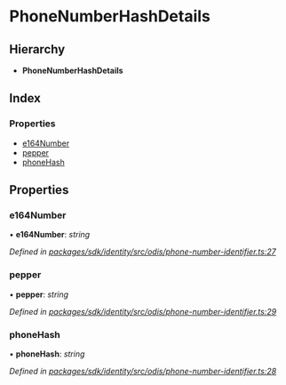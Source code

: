 # PhoneNumberHashDetails

## Hierarchy

* **PhoneNumberHashDetails**

## Index

### Properties

* [e164Number](_odis_phone_number_identifier_.phonenumberhashdetails.md#e164number)
* [pepper](_odis_phone_number_identifier_.phonenumberhashdetails.md#pepper)
* [phoneHash](_odis_phone_number_identifier_.phonenumberhashdetails.md#phonehash)

## Properties

### e164Number

• **e164Number**: _string_

_Defined in_ [_packages/sdk/identity/src/odis/phone-number-identifier.ts:27_](https://github.com/celo-org/celo-monorepo/blob/master/packages/sdk/identity/src/odis/phone-number-identifier.ts#L27)

### pepper

• **pepper**: _string_

_Defined in_ [_packages/sdk/identity/src/odis/phone-number-identifier.ts:29_](https://github.com/celo-org/celo-monorepo/blob/master/packages/sdk/identity/src/odis/phone-number-identifier.ts#L29)

### phoneHash

• **phoneHash**: _string_

_Defined in_ [_packages/sdk/identity/src/odis/phone-number-identifier.ts:28_](https://github.com/celo-org/celo-monorepo/blob/master/packages/sdk/identity/src/odis/phone-number-identifier.ts#L28)

